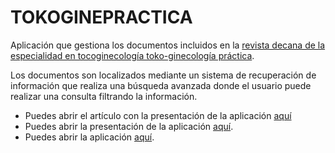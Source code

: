 
# TOKOGINEPRACTICA

Aplicación que gestiona los documentos incluidos en la [revista decana de la especialidad en tocoginecología toko-ginecología práctica](https://www.tokoginepractica.com/).

Los documentos son localizados mediante un sistema de recuperación de información que realiza una búsqueda avanzada donde el usuario puede realizar una consulta filtrando la información.

- Puedes abrir el artículo con la presentación de la aplicación [aquí](https://github.com/scontador/TOKOGINEPRACTICA/blob/master/Nuevo_Buscador_Avanzado_de_la_Revista_Toko-Ginecologia_Practica.pdf)
- Puedes abrir la presentación de la aplicación [aquí](https://rpubs.com/scontador/tokoginepractica).
- Puedes abrir la aplicación [aquí](https://scontador.shinyapps.io/tokoginepractica).


